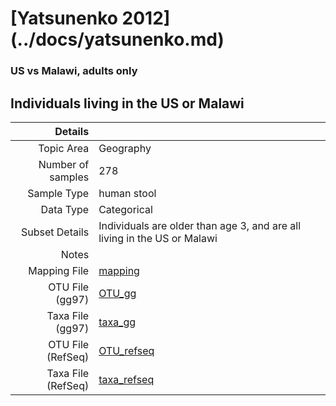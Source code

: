 # [Yatsunenko 2012] (../docs/yatsunenko.md)

### US vs Malawi, adults only
## Individuals living in the US or Malawi

| Details        |             |
| -------------: |-------------|
| Topic Area | Geography
| Number of samples | 278
| Sample Type | human stool
| Data Type | Categorical
| Subset Details | Individuals are older than age 3, and are all living in the US or Malawi
| Notes | 
| Mapping File | [mapping]( ../datasets/yatsunenko/mapping-usa-malawi.txt)
| OTU File (gg97) | [OTU_gg]( ../datasets/yatsunenko/gg/otutable.txt)
| Taxa File (gg97) | [taxa_gg]( ../datasets/yatsunenko/gg/taxatable.txt)
| OTU File (RefSeq) | [OTU_refseq]( ../datasets/yatsunenko/refseq/otutable.txt)
| Taxa File (RefSeq) | [taxa_refseq]( ../datasets/yatsunenko/refseq/taxatable.txt)